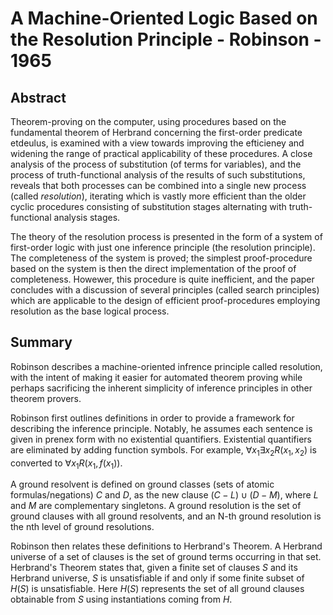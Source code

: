 A Machine-Oriented Logic Based on the Resolution Principle - Robinson - 1965
============================================================================

Abstract
--------

Theorem-proving on the computer, using procedures based on the fundamental
theorem of Herbrand concerning the first-order predicate etdeulus, is examined
with a view towards improving the efticieney and widening the range of practical
applicability of these procedures. A close analysis of the process of
substitution (of terms for variables), and the process of truth-functional
analysis of the results of such substitutions, reveals that both processes can
be combined into a single new process (called *resolution*), iterating which is
vastly more efficient than the older cyclic procedures consisting of
substitution stages alternating with truth-functional analysis stages.

The theory of the resolution process is presented in the form of a system of
first-order logic with just one inference principle (the resolution
principle). The completeness of the system is proved; the simplest
proof-procedure based on the system is then the direct implementation of the
proof of completeness. Howewer, this procedure is quite inefficient, and the
paper concludes with a discussion of several principles (called search
principles) which are applicable to the design of efficient proof-procedures
employing resolution as the base logical process.


Summary
-------

Robinson describes a machine-oriented infrence principle called resolution, with
the intent of making it easier for automated theorem proving while perhaps
sacrificing the inherent simplicity of inference principles in other theorem
provers.

Robinson first outlines definitions in order to provide a framework for
describing the inference principle. Notably, he assumes each sentence is given
in prenex form with no existential quantifiers. Existential quantifiers are
eliminated by adding function symbols. For example, $\forall x_1\exists x_2
R(x_1, x_2)$ is converted to $\forall x_1R(x_1, f(x_1))$.

A ground resolvent is defined on ground classes (sets of atomic
formulas/negations) $C$ and $D$, as the new clause $(C - L) \cup (D - M)$, where
$L$ and $M$ are complementary singletons. A ground resolution is the set of
ground clauses with all ground resolvents, and an N-th ground resolution is the
nth level of ground resolutions.

Robinson then relates these definitions to Herbrand's Theorem. A Herbrand
universe of a set of clauses is the set of ground terms occurring in that
set. Herbrand's Theorem states that, given a finite set of clauses $S$ and its
Herbrand universe, $S$ is unsatisfiable if and only if some finite subset of
$H(S)$ is unsatisfiable. Here $H(S)$ represents the set of all ground clauses
obtainable from $S$ using instantiations coming from $H$.


